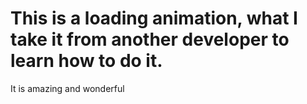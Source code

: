# This is a loading animation, what I take it from another developer to learn how to do it.
It is amazing and wonderful 
